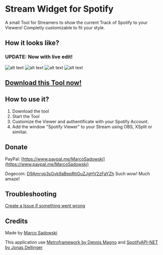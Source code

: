 # Stream Widget for Spotify
A small Tool for Streamers to show the current Track of Spotify to your Viewers! Completly customizable to fit your style.


## How it looks like?
### UPDATE: Now with live edit!
![alt text](https://github.com/MarcoPNS/Spotify-Stream-Widget/blob/master/img/widget-for-spotify-presentation.gif?raw=true "Gif")
![alt text](https://github.com/MarcoPNS/Spotify-Stream-Widget/blob/master/img/screen.jpg?raw=true "Screenshot")
![alt text](https://github.com/MarcoPNS/Spotify-Stream-Widget/blob/master/img/screen2.jpg?raw=true "Screenshot")
![alt text](https://github.com/MarcoPNS/Spotify-Stream-Widget/blob/master/img/screen3.jpg?raw=true "Screenshot")

## [Download this Tool now!](https://github.com/MarcoPNS/Spotify-Stream-Widget/releases)

## How to use it?
1. Download the tool
2. Start the Tool
3. Customize the Viewer and authentificate with your Spotify Account.
4. Add the window "Spotify Viewer" to your Stream using OBS, XSplit or similiar.

## Donate
PayPal: [https://www.paypal.me/MarcoSadowski](https://www.paypal.me/MarcoSadowski)

Dogecoin: [D9Amrvp3sGvk9aBepRtiGuZJgHV2zFaYZh](https://dogechain.info/address/D9Amrvp3sGvk9aBepRtiGuZJgHV2zFaYZh)
Such wow! Much amaze!

## Troubleshooting

[Create a Issue if something went wrong](https://github.com/MarcoPNS/Spotify-Stream-Widget/issues)

## Credits
Made by [Marco Sadowski](https://twitter.com/MarcoSadowski)

This application use [Metroframework by Dennis Magno](https://github.com/dennismagno/metroframework-modern-ui) and [SpotifyAPI-NET by Jonas Dellinger](https://github.com/JohnnyCrazy/SpotifyAPI-NET)

